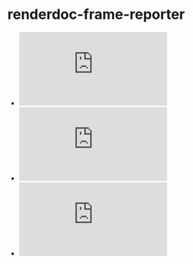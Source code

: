 # renderdoc-frame-reporter

* ![Vulkan app report](https://vinjn.github.io/renderdoc-frame-reporter/sample-outputs/Vulkan_cube_2017.06.03_13.29.03_frame73.rdc.draw.md.html)
* ![OpenGL app report](https://vinjn.github.io/renderdoc-frame-reporter/sample-outputs/OpenGL_RenderDog_2017.06.03_13.28.00_frame152.rdc.draw.md.html)
* ![D3D12 app report](https://vinjn.github.io/renderdoc-frame-reporter/sample-outputs/D3D12_ModelViewer_2017.06.03_11.36.05_frame380.rdc.md.html)